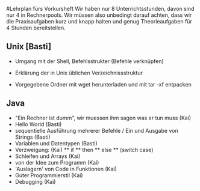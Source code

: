#Lehrplan fürs Vorkursheft
Wir haben nur 8 Unterrichtsstunden, davon sind nur 4 in Rechnerpools. Wir müssen also unbedingt darauf achten, dass wir die Praxisaufgaben kurz und knapp halten und genug Theorieaufgaben für 4 Stunden bereitstellen.

## Unix	[Basti]
* Umgang mit der Shell, Befehlsstrukter (Befehle verknüpfen)
* Erklärung der in Unix üblichen Verzeichnissstruktur

* Vorgegebene Ordner mit wget herunterladen und mit tar -xf entpacken

## Java
* "Ein Rechner ist dumm", wir muessen ihm sagen was er tun muss (Kai)
* Hello World (Basti)
* sequentielle Ausführung mehrerer Befehle / Ein und Ausgabe von Strings (Basti)
* Variablen und Datentypen (Basti)
* Verzweigung: (Kai)
** if
** then
** else
** (switch case)
* Schleifen und Arrays (Kai)
* von der Idee zum Programm (Kai)
* 'Auslagern' von Code in Funktionen (Kai)
* Guter Programmierstil (Kai)
* Debugging (Kai)
